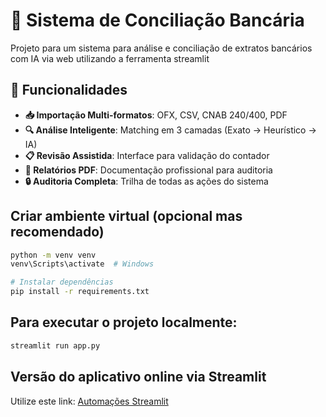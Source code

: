 # 🏦 Sistema de Conciliação Bancária

Projeto para um sistema para análise e conciliação de extratos bancários com IA via web utilizando a ferramenta streamlit

## 🚀 Funcionalidades

- **📥 Importação Multi-formatos**: OFX, CSV, CNAB 240/400, PDF
- **🔍 Análise Inteligente**: Matching em 3 camadas (Exato → Heurístico → IA)
- **📋 Revisão Assistida**: Interface para validação do contador
- **📄 Relatórios PDF**: Documentação profissional para auditoria
- **🔒 Auditoria Completa**: Trilha de todas as ações do sistema



## Criar ambiente virtual (opcional mas recomendado)
```bash
python -m venv venv
venv\Scripts\activate  # Windows

# Instalar dependências
pip install -r requirements.txt
```
## Para executar o projeto localmente:
```bash
streamlit run app.py
```
## Versão do aplicativo online via Streamlit
Utilize este link: [Automações Streamlit](https://apptest-automationtestedash.streamlit.app)
